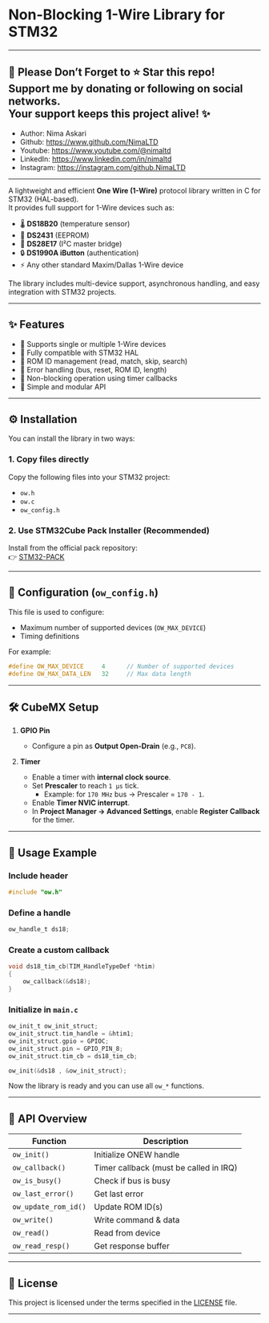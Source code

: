 # Non-Blocking 1-Wire Library for STM32  
---  
## 💖 Please Don’t Forget to **⭐ Star** this repo!<br>Support me by donating or following on social networks.<br>Your support keeps this project alive! ✨<br>

-  Author:     Nima Askari  
-  Github:     https://www.github.com/NimaLTD
-  Youtube:    https://www.youtube.com/@nimaltd  
-  LinkedIn:   https://www.linkedin.com/in/nimaltd  
-  Instagram:  https://instagram.com/github.NimaLTD  
---

A lightweight and efficient **One Wire (1-Wire)** protocol library written in C for STM32 (HAL-based).  
It provides full support for 1-Wire devices such as:  

- 🌡️ **DS18B20** (temperature sensor)  
- 🔋 **DS2431** (EEPROM)  
- 🔐 **DS28E17** (I²C master bridge)  
- 🔒 **DS1990A iButton** (authentication)  
- ⚡ Any other standard Maxim/Dallas 1-Wire device  

The library includes multi-device support, asynchronous handling, and easy integration with STM32 projects.  

---

## ✨ Features

- 🔹 Supports single or multiple 1-Wire devices  
- 🔹 Fully compatible with STM32 HAL
- 🔹 ROM ID management (read, match, skip, search)  
- 🔹 Error handling (bus, reset, ROM ID, length)  
- 🔹 Non-blocking operation using timer callbacks  
- 🔹 Simple and modular API  

---

## ⚙️ Installation

You can install the library in two ways:

### 1. Copy files directly  
Copy the following files into your STM32 project:  
- `ow.h`  
- `ow.c`  
- `ow_config.h`  

### 2. Use STM32Cube Pack Installer (Recommended)  
Install from the official pack repository:  
👉 [STM32-PACK](https://github.com/nimaltd/STM32-PACK)  

---

## 🔧 Configuration (`ow_config.h`)

This file is used to configure:  
- Maximum number of supported devices (`OW_MAX_DEVICE`)  
- Timing definitions  

For example:  

```c
#define OW_MAX_DEVICE     4      // Number of supported devices
#define OW_MAX_DATA_LEN   32     // Max data length
```

---

## 🛠 CubeMX Setup

1. **GPIO Pin**  
   - Configure a pin as **Output Open-Drain** (e.g., `PC8`).  

2. **Timer**  
   - Enable a timer with **internal clock source**.  
   - Set **Prescaler** to reach `1 µs` tick.  
     - Example: for `170 MHz` bus → Prescaler = `170 - 1`.  
   - Enable **Timer NVIC interrupt**.  
   - In **Project Manager → Advanced Settings**, enable **Register Callback** for the timer.  

---

## 🚀 Usage Example

### Include header
```c
#include "ow.h"
```

### Define a handle
```c
ow_handle_t ds18;
```

### Create a custom callback
```c
void ds18_tim_cb(TIM_HandleTypeDef *htim)
{
    ow_callback(&ds18);
}
```

### Initialize in `main.c`
```c
ow_init_t ow_init_struct;
ow_init_struct.tim_handle = &htim1;
ow_init_struct.gpio = GPIOC;
ow_init_struct.pin = GPIO_PIN_8;
ow_init_struct.tim_cb = ds18_tim_cb;

ow_init(&ds18 , &ow_init_struct);
```

Now the library is ready and you can use all `ow_*` functions.  

---

## 🧰 API Overview

| Function | Description |
|----------|-------------|
| `ow_init()` | Initialize ONEW handle |
| `ow_callback()` | Timer callback (must be called in IRQ) |
| `ow_is_busy()` | Check if bus is busy |
| `ow_last_error()` | Get last error |
| `ow_update_rom_id()` | Update ROM ID(s) |
| `ow_write()` | Write command & data |
| `ow_read()` | Read from device |
| `ow_read_resp()` | Get response buffer |

---

## 📜 License

This project is licensed under the terms specified in the [LICENSE](./LICENSE.TXT) file.  

---
